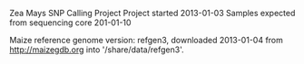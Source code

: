 Zea Mays SNP Calling Project 
Project started 2013-01-03 
Samples expected from sequencing core 201-01-10


Maize reference genome version: refgen3, downloaded 2013-01-04 from http://maizegdb.org into '/share/data/refgen3'.

